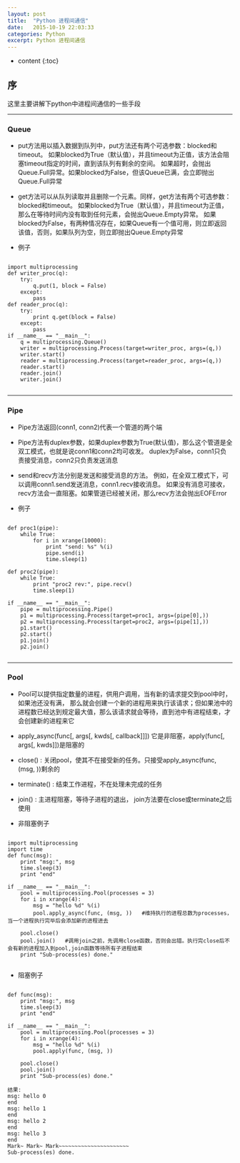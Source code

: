 ```yaml
---
layout: post
title:  "Python 进程间通信"
date:   2015-10-19 22:03:33
categories: Python
excerpt: Python 进程间通信
---
```


* content
{:toc}


## 序

这里主要讲解下python中进程间通信的一些手段

---

### Queue

 * put方法用以插入数据到队列中，put方法还有两个可选参数：blocked和timeout。
如果blocked为True（默认值），并且timeout为正值，该方法会阻塞timeout指定的时间，直到该队列有剩余的空间。
如果超时，会抛出Queue.Full异常。如果blocked为False，但该Queue已满，会立即抛出Queue.Full异常

 * get方法可以从队列读取并且删除一个元素。同样，get方法有两个可选参数：blocked和timeout。
如果blocked为True（默认值），并且timeout为正值，那么在等待时间内没有取到任何元素，会抛出Queue.Empty异常。
如果blocked为False，有两种情况存在，如果Queue有一个值可用，则立即返回该值，否则，如果队列为空，则立即抛出Queue.Empty异常

 * 例子
 <pre><code>
import multiprocessing
def writer_proc(q):
    try:
        q.put(1, block = False)
    except:
        pass
def reader_proc(q):
    try:
        print q.get(block = False)
    except:
        pass
if __name__ == "__main__":
    q = multiprocessing.Queue()
    writer = multiprocessing.Process(target=writer_proc, args=(q,))
    writer.start()
    reader = multiprocessing.Process(target=reader_proc, args=(q,))
    reader.start()
    reader.join()
    writer.join()
 </code></pre>

---

### Pipe

 * Pipe方法返回(conn1, conn2)代表一个管道的两个端

 * Pipe方法有duplex参数，如果duplex参数为True(默认值)，那么这个管道是全双工模式，也就是说conn1和conn2均可收发。
duplex为False，conn1只负责接受消息，conn2只负责发送消息

 * send和recv方法分别是发送和接受消息的方法。
例如，在全双工模式下，可以调用conn1.send发送消息，conn1.recv接收消息。
如果没有消息可接收，recv方法会一直阻塞。如果管道已经被关闭，那么recv方法会抛出EOFError

 * 例子
 <pre><code>
def proc1(pipe):
    while True:
        for i in xrange(10000):
            print "send: %s" %(i)
            pipe.send(i)
            time.sleep(1)

def proc2(pipe):
    while True:
        print "proc2 rev:", pipe.recv()
        time.sleep(1)

if __name__ == "__main__":
    pipe = multiprocessing.Pipe()
    p1 = multiprocessing.Process(target=proc1, args=(pipe[0],))
    p2 = multiprocessing.Process(target=proc2, args=(pipe[1],))
    p1.start()
    p2.start()
    p1.join()
    p2.join()
 </code></pre>

---

### Pool

 * Pool可以提供指定数量的进程，供用户调用，当有新的请求提交到pool中时，如果池还没有满，
那么就会创建一个新的进程用来执行该请求；但如果池中的进程数已经达到规定最大值，那么该请求就会等待，直到池中有进程结束，才会创建新的进程来它

 * apply_async(func[, args[, kwds[, callback]]]) 它是非阻塞，apply(func[, args[, kwds]])是阻塞的

 * close() : 关闭pool，使其不在接受新的任务。只接受apply_async(func, (msg, ))剩余的

 * terminate() : 结束工作进程，不在处理未完成的任务

 * join() : 主进程阻塞，等待子进程的退出， join方法要在close或terminate之后使用

 * 非阻塞例子
 <pre><code>
import multiprocessing
import time
def func(msg):
    print "msg:", msg
    time.sleep(3)
    print "end"

if __name__ == "__main__":
    pool = multiprocessing.Pool(processes = 3)
    for i in xrange(4):
        msg = "hello %d" %(i)
        pool.apply_async(func, (msg, ))   #维持执行的进程总数为processes，当一个进程执行完毕后会添加新的进程进去

    pool.close()
    pool.join()   #调用join之前，先调用close函数，否则会出错。执行完close后不会有新的进程加入到pool,join函数等待所有子进程结束
    print "Sub-process(es) done."
 </code></pre>

 * 阻塞例子
 <pre><code>
def func(msg):
    print "msg:", msg
    time.sleep(3)
    print "end"

if __name__ == "__main__":
    pool = multiprocessing.Pool(processes = 3)
    for i in xrange(4):
        msg = "hello %d" %(i)
        pool.apply(func, (msg, ))

    pool.close()
    pool.join()
    print "Sub-process(es) done."

结果:
msg: hello 0
end
msg: hello 1
end
msg: hello 2
end
msg: hello 3
end
Mark~ Mark~ Mark~~~~~~~~~~~~~~~~~~~~~~
Sub-process(es) done.
 </code></pre>